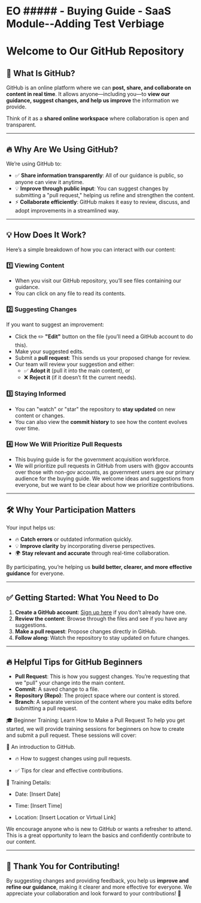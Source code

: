 # EO ##### - Buying Guide - SaaS Module--Adding Test Verbiage

# **Welcome to Our GitHub Repository**

## 🚀 **What Is GitHub?**
GitHub is an online platform where we can **post, share, and collaborate on content in real time**. It allows anyone—including you—to **view our guidance, suggest changes, and help us improve** the information we provide. 

Think of it as a **shared online workspace** where collaboration is open and transparent.

---

## 🔥 **Why Are We Using GitHub?**
We’re using GitHub to:
- ✅ **Share information transparently**: All of our guidance is public, so anyone can view it anytime.  
- 💡 **Improve through public input**: You can suggest changes by submitting a "pull request," helping us refine and strengthen the content.  
- ⚡ **Collaborate efficiently**: GitHub makes it easy to review, discuss, and adopt improvements in a streamlined way.

---

## 💡 **How Does It Work?**

Here’s a simple breakdown of how you can interact with our content:

### 1️⃣ **Viewing Content**
- When you visit our GitHub repository, you’ll see files containing our guidance.  
- You can click on any file to read its contents.  

### 2️⃣ **Suggesting Changes**
If you want to suggest an improvement:
- Click the ✏️ **"Edit"** button on the file (you’ll need a GitHub account to do this).  
- Make your suggested edits.  
- Submit a **pull request**: This sends us your proposed change for review.  
- Our team will review your suggestion and either:
   - ✅ **Adopt it** (pull it into the main content), or  
   - ❌ **Reject it** (if it doesn’t fit the current needs).  

### 3️⃣ **Staying Informed**
- You can "watch" or "star" the repository to **stay updated** on new content or changes.  
- You can also view the **commit history** to see how the content evolves over time.

### 4️⃣ **How We Will Prioritize Pull Requests**
- This buying guide is for the government acquisition workforce.
- We will prioritize pull requests in GitHub from users with @gov accounts over those with non-gov accounts, as government users are our primary audience for the buying guide. We welcome ideas and suggestions from everyone, but we want to be clear about how we prioritize contributions.

---

## 🛠️ **Why Your Participation Matters**
Your input helps us:
- 🔥 **Catch errors** or outdated information quickly.  
- 💡 **Improve clarity** by incorporating diverse perspectives.  
- 🌍 **Stay relevant and accurate** through real-time collaboration.  

By participating, you’re helping us **build better, clearer, and more effective guidance** for everyone.

---

## ✅ **Getting Started: What You Need to Do**
1. **Create a GitHub account**: [Sign up here](https://github.com/join) if you don’t already have one.  
2. **Review the content**: Browse through the files and see if you have any suggestions.  
3. **Make a pull request**: Propose changes directly in GitHub.  
4. **Follow along**: Watch the repository to stay updated on future changes.  

---

## 🔥 **Helpful Tips for GitHub Beginners**
- **Pull Request**: This is how you suggest changes. You’re requesting that we "pull" your change into the main content.  
- **Commit**: A saved change to a file.  
- **Repository (Repo)**: The project space where our content is stored.  
- **Branch**: A separate version of the content where you make edits before submitting a pull request.


 🎓 Beginner Training: Learn How to Make a Pull Request
To help you get started, we will provide training sessions for beginners on how to create and submit a pull request. These sessions will cover:

🚀 An introduction to GitHub.

- 🔥 How to suggest changes using pull requests.

- ✅ Tips for clear and effective contributions.

📅 Training Details:

- Date: [Insert Date]

- Time: [Insert Time]

- Location: [Insert Location or Virtual Link]

We encourage anyone who is new to GitHub or wants a refresher to attend. This is a great opportunity to learn the basics and confidently contribute to our content.

---

## 🌟 **Thank You for Contributing!**
By suggesting changes and providing feedback, you help us **improve and refine our guidance**, making it clearer and more effective for everyone. We appreciate your collaboration and look forward to your contributions! 🚀

